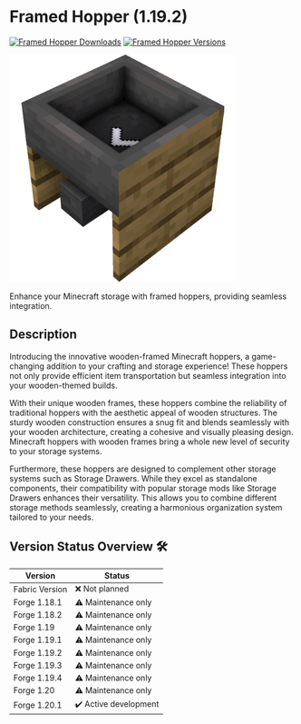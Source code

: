 # Framed Hopper (1.19.2)

[![Framed Hopper Downloads](http://cf.way2muchnoise.eu/full_876836_downloads.svg)](https://www.curseforge.com/minecraft/mc-mods/framed-hopper)
[![Framed Hopper Versions](http://cf.way2muchnoise.eu/versions/Minecraft_876836_all.svg)](https://www.curseforge.com/minecraft/mc-mods/framed-hopper)

![Framed Hopper Logo](logo.png)

Enhance your Minecraft storage with framed hoppers, providing seamless integration.

## Description

Introducing the innovative wooden-framed Minecraft hoppers, a game-changing addition to your crafting and storage experience!
These hoppers not only provide efficient item transportation but seamless integration into your wooden-themed builds.

With their unique wooden frames, these hoppers combine the reliability of traditional hoppers with the aesthetic appeal of wooden structures.
The sturdy wooden construction ensures a snug fit and blends seamlessly with your wooden architecture, creating a cohesive and visually pleasing design.
Minecraft hoppers with wooden frames bring a whole new level of security to your storage systems.

Furthermore, these hoppers are designed to complement other storage systems such as Storage Drawers.
While they excel as standalone components, their compatibility with popular storage mods like Storage Drawers enhances their versatility.
This allows you to combine different storage methods seamlessly, creating a harmonious organization system tailored to your needs.

## Version Status Overview 🛠️

| Version        | Status                |
| -------------- | --------------------- |
| Fabric Version | ❌ Not planned        |
| Forge 1.18.1   | ⚠️ Maintenance only   |
| Forge 1.18.2   | ⚠️ Maintenance only   |
| Forge 1.19     | ⚠️ Maintenance only   |
| Forge 1.19.1   | ⚠️ Maintenance only   |
| Forge 1.19.2   | ⚠️ Maintenance only   |
| Forge 1.19.3   | ⚠️ Maintenance only   |
| Forge 1.19.4   | ⚠️ Maintenance only   |
| Forge 1.20     | ⚠️ Maintenance only   |
| Forge 1.20.1   | ✔️ Active development |
